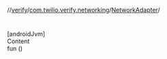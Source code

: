 //[verify](../../index.md)/[com.twilio.verify.networking](../index.md)/[NetworkAdapter](index.md)/[<init>](-init-.md)



# <init>  
[androidJvm]  
Content  
fun [<init>](-init-.md)()  



